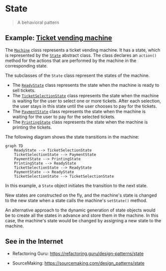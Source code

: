 # State

> A behavioral pattern

## Example: [Ticket vending machine](../../src/main/java/state/ticket_vending_machine)

The [`Machine`](../../src/main/java/state/ticket_vending_machine/Machine.java) class represents a ticket vending machine. It has a state, which is represented by the [`State`](../../src/main/java/state/ticket_vending_machine/State.java) abstract class. The class declares an `action()` method for the actions that are performed by the machine in the corresponding state.

The subclasses of the `State` class represent the states of the machine.
- The [`ReadyState`](../../src/main/java/state/ticket_vending_machine/ReadyState.java) class represents the state when the machine is ready to sell tickets.
- The [`TicketSelectionState`](../../src/main/java/state/ticket_vending_machine/TicketSelectionState.java) class represents the state when the machine is waiting for the user to select one or more tickets. After each selection, the user stays in this state until the user chooses to pay for the tickets.
- The [`PaymentState`](../../src/main/java/state/ticket_vending_machine/PaymentState.java) class represents the state when the machine is waiting for the user to pay for the selected tickets.
- The [`PrintingState`](../../src/main/java/state/ticket_vending_machine/PrintingState.java) class represents the state when the machine is printing the tickets.

The following diagram shows the state transitions in the machine:

```mermaid
graph TD
    ReadyState --> TicketSelectionState
    TicketSelectionState --> PaymentState
    PaymentState --> PrintingState
    PrintingState --> ReadyState
    TicketSelectionState --> ReadyState
    PaymentState --> ReadyState
    TicketSelectionState --> TicketSelectionState
```


In this example, a `State` object initiates the transition to the next state.

New states are constructed on the fly, and the machine's state is changed to the new state when a state calls the machine's `setState()` method.

An alternative approach to the dynamic generation of state objects would be to create all the states in advance and store them in the machine. In this case, the machine's state would be changed by assigning a new state to the machine.


## See in the Internet

- Refactoring Guru: https://refactoring.guru/design-patterns/state

- SourceMaking: https://sourcemaking.com/design_patterns/state






